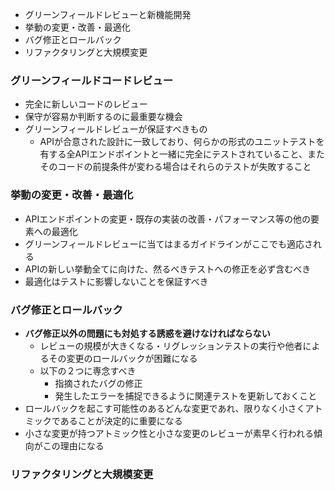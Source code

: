 - グリーンフィールドレビューと新機能開発
- 挙動の変更・改善・最適化
- バグ修正とロールバック
- リファクタリングと大規模変更

### グリーンフィールドコードレビュー

- 完全に新しいコードのレビュー
- 保守が容易か判断するのに最重要な機会
- グリーンフィールドレビューが保証すべきもの
	- APIが合意された設計に一致しており、何らかの形式のユニットテストを有する全APIエンドポイントと一緒に完全にテストされていること、またそのコードの前提条件が変わる場合はそれらのテストが失敗すること

### 挙動の変更・改善・最適化

- APIエンドポイントの変更・既存の実装の改善・パフォーマンス等の他の要素への最適化
- グリーンフィールドレビューに当てはまるガイドラインがここでも適応される
- APIの新しい挙動全てに向けた、然るべきテストへの修正を必ず含むべき
- 最適化はテストに影響しないことを保証すべき

### バグ修正とロールバック

- **バグ修正以外の問題にも対処する誘惑を避けなければならない**
	- レビューの規模が大きくなる・リグレッションテストの実行や他者によるその変更のロールバックが困難になる
	- 以下の２つに専念すべき
		- 指摘されたバグの修正
		- 発生したエラーを捕捉できるように関連テストを更新しておくこと
- ロールバックを起こす可能性のあるどんな変更であれ、限りなく小さくアトミックであることが決定的に重要になる
- 小さな変更が持つアトミック性と小さな変更のレビューが素早く行われる傾向がこの理由になる

### リファクタリングと大規模変更

